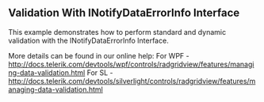 ## Validation With INotifyDataErrorInfo Interface
This example demonstrates how to perform standard and dynamic validation with the INotifyDataErrorInfo Interface.

More details can be found in our online help:
For WPF - http://docs.telerik.com/devtools/wpf/controls/radgridview/features/managing-data-validation.html
For SL - http://docs.telerik.com/devtools/silverlight/controls/radgridview/features/managing-data-validation.html

[//]: <KeyWords: dynamic>